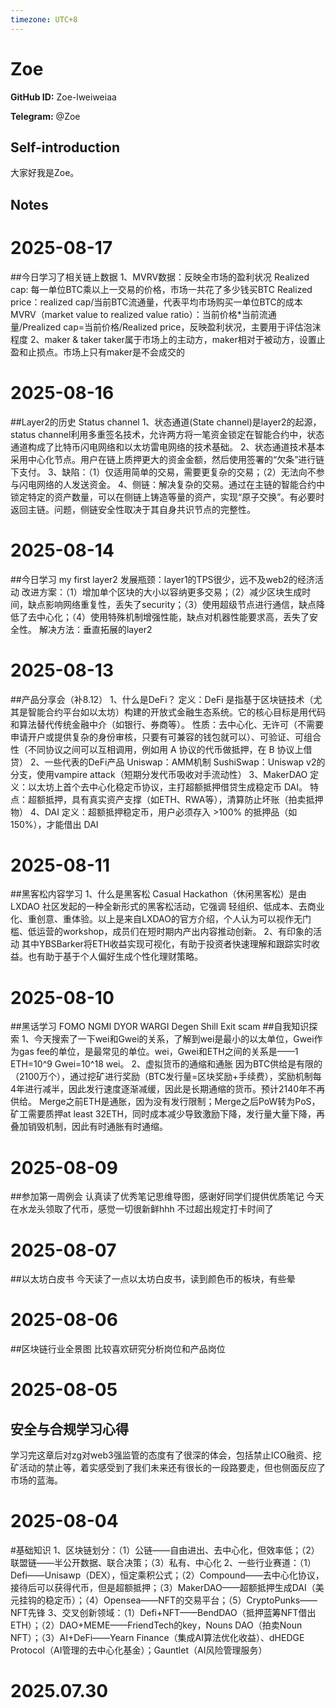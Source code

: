 ```yaml
---
timezone: UTC+8
---
```


# Zoe

**GitHub ID:** Zoe-lweiweiaa

**Telegram:** @Zoe

## Self-introduction

大家好我是Zoe。

## Notes

<!-- Content_START -->
# 2025-08-17

##今日学习了相关链上数据
1、MVRV数据：反映全市场的盈利状况
Realized cap: 每一单位BTC乘以上一交易的价格，市场一共花了多少钱买BTC
Realized price：realized cap/当前BTC流通量，代表平均市场购买一单位BTC的成本
MVRV（market value to realized value ratio）：当前价格*当前流通量/Prealized cap=当前价格/Realized price，反映盈利状况，主要用于评估泡沫程度
2、maker & taker
taker属于市场上的主动方，maker相对于被动方，设置止盈和止损点。市场上只有maker是不会成交的

# 2025-08-16

##Layer2的历史
Status channel
1、状态通道(State channel)是layer2的起源，status channel利用多重签名技术，允许两方将一笔资金锁定在智能合约中，状态通道构成了比特币闪电网络和以太坊雷电网络的技术基础。
2、状态通道技术基本采用中心化节点。用户在链上质押更大的资金金额，然后使用签署的“欠条”进行链下支付。
3、缺陷：（1）仅适用简单的交易，需要更复杂的交易；（2）无法向不参与闪电网络的人发送资金。
4、侧链：解决复杂的交易。通过在主链的智能合约中锁定特定的资产数量，可以在侧链上铸造等量的资产，实现“原子交换”。有必要时返回主链。问题，侧链安全性取决于其自身共识节点的完整性。

# 2025-08-14

##今日学习 my first layer2
发展瓶颈：layer1的TPS很少，远不及web2的经济活动
改进方案：（1）增加单个区块的大小以容纳更多交易；（2）减少区块生成时间，缺点影响网络重复性，丢失了security；（3）使用超级节点进行通信，缺点降低了去中心化；（4）使用特殊机制增强性能，缺点对机器性能要求高，丢失了安全性。
解决方法：垂直拓展的layer2

# 2025-08-13

##产品分享会（补8.12）
1、什么是DeFi？
定义：DeFi 是指基于区块链技术（尤其是智能合约平台如以太坊）构建的开放式金融生态系统。它的核心目标是用代码和算法替代传统金融中介（如银行、券商等）。
性质：去中心化、无许可（不需要申请开户或提供复杂的身份审核，只要有可兼容的钱包就可以）、可验证、可组合性（不同协议之间可以互相调用，例如用 A 协议的代币做抵押，在 B 协议上借贷）
2、一些代表的DeFi产品
Uniswap：AMM机制
SushiSwap：Uniswap v2的分支，使用vampire attack（短期分发代币吸收对手流动性）
3、MakerDAO
定义：以太坊上首个去中心化稳定币协议，主打超额抵押借贷生成稳定币 DAI。
特点：超额抵押，具有真实资产支撑（如ETH、RWA等），清算防止坏账（拍卖抵押物）
4、DAI
定义：超额抵押稳定币，用户必须存入 >100% 的抵押品（如 150%），才能借出 DAI

# 2025-08-11

##黑客松内容学习
1、什么是黑客松
Casual Hackathon（休闲黑客松）是由 LXDAO 社区发起的一种全新形式的黑客松活动，它强调 轻组织、低成本、去商业化、重创意、重体验。以上是来自LXDAO的官方介绍，个人认为可以视作无门槛、低运营的workshop，成员们在短时期内产出内容推动创新。
2、有印象的活动
其中YBSBarker将ETH收益实现可视化，有助于投资者快速理解和跟踪实时收益。也有助于基于个人偏好生成个性化理财策略。

# 2025-08-10

##黑话学习
FOMO
NGMI
DYOR
WARGI
Degen
Shill
Exit scam
##自我知识探索
1、今天搜索了一下wei和Gwei的关系，了解到wei是最小的以太单位，Gwei作为gas fee的单位，是最常见的单位。wei，Gwei和ETH之间的关系是——1 ETH=10^9 Gwei=10^18 wei。
2、虚拟货币的通缩和通胀
因为BTC供给是有限的（2100万个），通过挖矿进行奖励（BTC发行量=区块奖励+手续费），奖励机制每4年进行减半，因此发行速度逐渐减缓，因此是长期通缩的货币。预计2140年不再供给。
Merge之前ETH是通胀，因为没有发行限制；Merge之后PoW转为PoS，矿工需要质押at least 32ETH，同时成本减少导致激励下降，发行量大量下降，再叠加销毁机制，因此有时通胀有时通缩。

# 2025-08-09

##参加第一周例会
认真读了优秀笔记思维导图，感谢好同学们提供优质笔记
今天在水龙头领取了代币，感觉一切很新鲜hhh
不过超出规定打卡时间了

# 2025-08-07

##以太坊白皮书
今天读了一点以太坊白皮书，读到颜色币的板块，有些晕

# 2025-08-06

##区块链行业全景图
比较喜欢研究分析岗位和产品岗位

# 2025-08-05

## 安全与合规学习心得
学习完这章后对zg对web3强监管的态度有了很深的体会，包括禁止ICO融资、挖矿活动的禁止等，着实感受到了我们未来还有很长的一段路要走，但也侧面反应了市场的蓝海。

# 2025-08-04

#基础知识
1、区块链划分：（1）公链——自由进出、去中心化，但效率低；（2）联盟链——半公开数据、联合决策；（3）私有、中心化
2、一些行业赛道：（1）Defi——Unisawp（DEX），恒定乘积公式；（2）Compound——去中心化协议，接待后可以获得代币，但是超额抵押；（3）MakerDAO——超额抵押生成DAI（美元挂钩的稳定币）；（4）Opensea——NFT的交易平台；（5）CryptoPunks——NFT先锋
3、交叉创新领域：（1）Defi+NFT——BendDAO（抵押蓝筹NFT借出ETH）；（2）DAO+MEME——FriendTech的key，Nouns DAO（拍卖Noun NFT）；（3）AI+DeFi——Yearn Finance（集成AI算法优化收益）、dHEDGE Protocol（AI管理的去中心化基金）；Gauntlet（AI风险管理服务）


# 2025.07.30


<!-- Content_END -->
